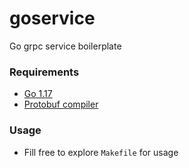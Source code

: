 # goservice

Go grpc service boilerplate

### Requirements
- [Go 1.17](https://go.dev/dl)
- [Protobuf compiler](https://grpc.io/docs/protoc-installation)

### Usage
- Fill free to explore `Makefile` for usage
